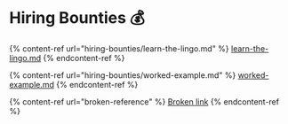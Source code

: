 # Hiring Bounties 💰

{% content-ref url="hiring-bounties/learn-the-lingo.md" %}
[learn-the-lingo.md](hiring-bounties/learn-the-lingo.md)
{% endcontent-ref %}

{% content-ref url="hiring-bounties/worked-example.md" %}
[worked-example.md](hiring-bounties/worked-example.md)
{% endcontent-ref %}

{% content-ref url="broken-reference" %}
[Broken link](broken-reference)
{% endcontent-ref %}

